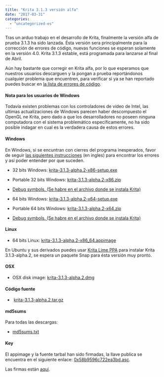 ```yaml
---
title: "Krita 3.1.3 versión alfa"
date: "2017-03-31"
categories: 
  - "uncategorized-es"
---
```


Tras un arduo trabajo en el desarrollo de Krita, finalmente la versión alfa de prueba 3.1.3 ha sido lanzada. Ésta versión sera principalmente para la corrección de errores de código, nuevas funciones se esperan solamente en la versión 4.0. Krita 3.1.3 estable, está programada para lanzarse al final de Abril.

Aún hay bastante que corregir en Krita alfa, por lo que esperamos que nuestros usuarios descarguen y la pongan a prueba reportándonos cualquier problema que encuentren, para verificar si ya se han reportado puedes buscar en [la lista de errores de código](https://bugs.kde.org/buglist.cgi?bug_severity=critical&bug_severity=grave&bug_severity=major&bug_severity=crash&bug_severity=normal&bug_severity=minor&bug_status=UNCONFIRMED&bug_status=CONFIRMED&bug_status=ASSIGNED&bug_status=REOPENED&list_id=1431433&product=krita&query_format=advanced).

#### Nota para los usuarios de Windows

Todavía existen problemas con los controladores de video de Intel, las ultimas actualizaciones de Windows parecen haber descompuesto el OpenGL ne Krita, pero dado a que los desarrolladores no poseen ninguna computadora con el sistema problemático específicamente, no ha sido posible indagar en cual es la verdadera causa de estos errores.

#### Windows

En Windows, si se encuntran con cierres del programa inesperados, favor de seguir [las siguientes instrucciones](https://docs.krita.org/Dr._Mingw_debugger) (en ingles) para encontrar los errores y así poder entender por que suceden.

- 32 bits Windows: [krita-3.1.3-alpha.2-x86-setup.exe](http://download.kde.org/unstable/krita/3.1.3-alpha.2/krita-3.1.3-alpha.2-x86-setup.exe)
- Portable 32 bits Windows: [krita-3.1.3-alpha.2-x86.zip](http://download.kde.org/unstable/krita/3.1.3-alpha.2/krita-3.1.3-alpha.2-x86.zip)
- [Debug symbols. (Se habre en el archivo donde se instala Krita)](http://download.kde.org/unstable/krita/3.1.3-alpha.2/krita-3.1.3-alpha.2-x86-dbg.zip)

- 64 bits Windows: [krita-3.1.3-alpha.2-x64-setup.exe](http://download.kde.org/unstable/krita/3.1.3-alpha.2/krita-3.1.3-alpha.2-x64-setup.exe)
- Portable 64 bits Windows: [krita-3.1.3-alpha.2-x64.zip](http://download.kde.org/unstable/krita/3.1.3-alpha.2/krita-3.1.3-alpha.2-x64.zip)
- [Debug symbols. (Se habre en el archivo donde se instala Krita)](http://download.kde.org/unstable/krita/3.1.3-alpha.2/krita-3.1.3-alpha.2-x64-dbg.zip)

#### Linux

- 64 bits Linux: [krita-3.1.3-alpha.2-x86\_64.appimage](http://download.kde.org/unstable/krita/3.1.3-alpha.2/krita-3.1.3-alpha.2-x86_64.appimage)

En Ubuntu y sus derivados puedes usar [Krita Lime PPA](https://launchpad.net/%7Ekritalime/+archive/ubuntu/ppa) para instalar Krita 3.1.3-alpha.2, se espera un paquete Snap para ésta versión muy pronto.

#### OSX

- OSX disk image: [krita-3.1.3-alpha.2.dmg](http://download.kde.org/unstable/krita/3.1.3-alpha.2/krita-3.1.3-alpha.2.dmg)

#### Código fuente

-  [krita-3.1.3-alpha.2.tar.gz](http://download.kde.org/unstable/krita/3.1.3-alpha.2/krita-3.1.3-alpha.2.tar.gz)

#### md5sums

Para todas las descargas:

- [md5sums.txt](http://download.kde.org/unstable/krita/3.1.3-alpha.2/md5sums.txt)

#### Key

El appimage y la fuente tarbal han sido firmadas, la llave publica se encuentra en el siguiente enlace: [0x58b9596c722ea3bd.asc](https://share.kde.org/index.php/s/fJ99V5mZvuyD0z8).

Las firmas están [aquí](http://download.kde.org/unstable/krita/3.1.3-alpha.2).
